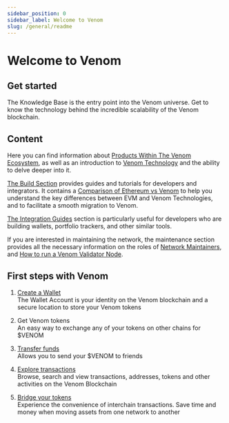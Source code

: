 ```yaml
---
sidebar_position: 0
sidebar_label: Welcome to Venom
slug: /general/readme
---
```


# Welcome to Venom

## Get started

The Knowledge Base is the entry point into the Venom universe. Get to know the technology behind the incredible scalability of the Venom blockchain.

## Content

Here you can find information about [Products Within The Venom Ecosystem](ecosystem.md), as well as an introduction to [Venom Technology](../learn/architecture.md) and the ability to delve deeper into it.

[The Build Section](../../build/development-guides/readme.md) provides guides and tutorials for developers and integrators. It contains a [Comparison of Ethereum vs Venom](../../build/development-guides/comparing-of-ethereum-vs-venom-architectures.md) to help you understand the key differences between EVM and Venom Technologies, and to facilitate a smooth migration to Venom.

[The Integration Guides](../../build/integration-guides/how-to-connect-dapp-ui-to-venom.md) section is particularly useful for developers who are building wallets, portfolio trackers, and other similar tools.

If you are interested in maintaining the network, the maintenance section provides all the necessary information on the roles of [Network Maintainers](../maintain/network-maintainers.md), and [How to run a Venom Validator Node](../maintain/how-to-become-a-validator.md).

## First steps with Venom

1. [Create a Wallet](wallet/creating-new-wallet.md)  
   The Wallet Account is your identity on the Venom blockchain and a secure location to store your Venom tokens

2. Get Venom tokens  
   An easy way to exchange any of your tokens on other chains for $VENOM

3. [Transfer funds](balance-transfers.md)  
   Allows you to send your $VENOM to friends

4. [Explore transactions](ecosystem.md/#explorer)  
   Browse, search and view transactions, addresses, tokens and other activities on the Venom Blockchain

5. [Bridge your tokens](ecosystem.md/#bridge)  
   Experience the convenience of interchain transactions. Save time and money when moving assets from one network to another
